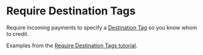 # Require Destination Tags

Require incoming payments to specify a [Destination Tag](https://xrpl.org/source-and-destination-tags.html) so you know whom to credit.

Examples from the [Require Destination Tags tutorial](https://xrpl.org/require-destination-tags.html).

